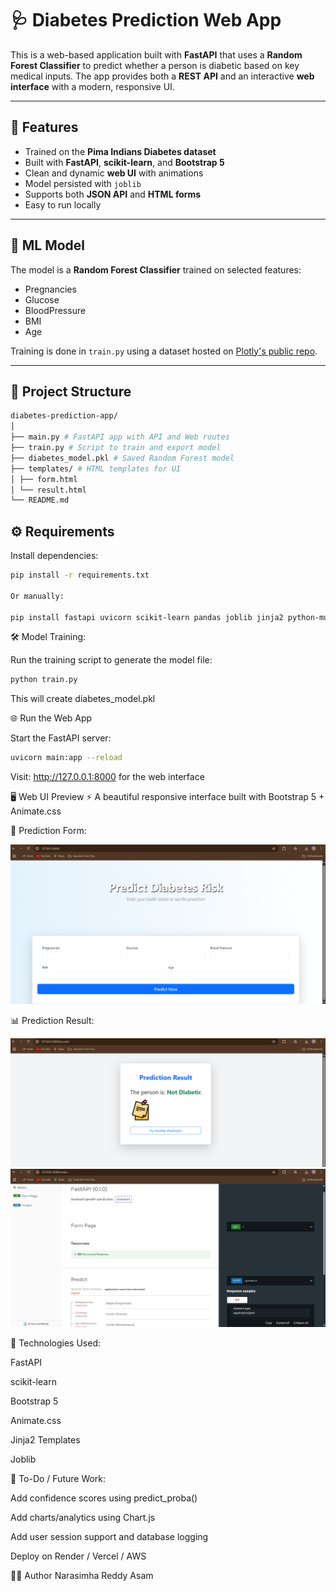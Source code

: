 # 🩺 Diabetes Prediction Web App

This is a web-based application built with **FastAPI** that uses a **Random Forest Classifier** to predict whether a person is diabetic based on key medical inputs. The app provides both a **REST API** and an interactive **web interface** with a modern, responsive UI.

---

## 🚀 Features

- Trained on the **Pima Indians Diabetes dataset**
- Built with **FastAPI**, **scikit-learn**, and **Bootstrap 5**
- Clean and dynamic **web UI** with animations
- Model persisted with `joblib`
- Supports both **JSON API** and **HTML forms**
- Easy to run locally

---

## 🧠 ML Model

The model is a **Random Forest Classifier** trained on selected features:

- Pregnancies
- Glucose
- BloodPressure
- BMI
- Age

Training is done in `train.py` using a dataset hosted on [Plotly's public repo](https://raw.githubusercontent.com/plotly/datasets/master/diabetes.csv).

---

## 📁 Project Structure

```bash
diabetes-prediction-app/
│
├── main.py # FastAPI app with API and Web routes
├── train.py # Script to train and export model
├── diabetes_model.pkl # Saved Random Forest model
├── templates/ # HTML templates for UI
│ ├── form.html
│ └── result.html
└── README.md
```
## ⚙️ Requirements

Install dependencies:
```bash
pip install -r requirements.txt

Or manually:

pip install fastapi uvicorn scikit-learn pandas joblib jinja2 python-multipart

```
🛠️ Model Training:

Run the training script to generate the model file:

```bash
python train.py
```
This will create diabetes_model.pkl

🌐 Run the Web App

Start the FastAPI server:
```bash
uvicorn main:app --reload
```
Visit: http://127.0.0.1:8000 for the web interface

🖥️ Web UI Preview
⚡ A beautiful responsive interface built with Bootstrap 5 + Animate.css

🎯 Prediction Form:

![App Screenshot](assets/diabates_prediction_homepage.png)

📊 Prediction Result:

![App Screenshot](assets/diabates_prediction_result.png)
![App Screenshot](assets/diabates_project_doc.png)

🎨 Technologies Used:

FastAPI

scikit-learn

Bootstrap 5

Animate.css

Jinja2 Templates

Joblib

📌 To-Do / Future Work:

Add confidence scores using predict_proba()

Add charts/analytics using Chart.js

Add user session support and database logging

Deploy on Render / Vercel / AWS

🧑‍💻 Author
Narasimha Reddy Asam


